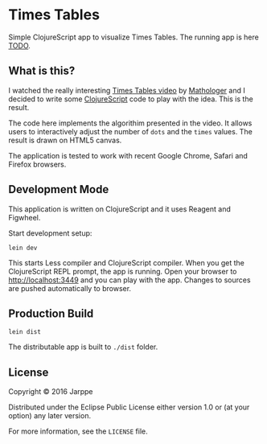 # Times Tables

Simple ClojureScript app to visualize Times Tables. The running app is here [TODO](http://todo). 

## What is this?

I watched the really interesting [Times Tables video](https://www.youtube.com/watch?v=qhbuKbxJsk8) 
by [Mathologer](https://www.youtube.com/channel/UC1_uAIS3r8Vu6JjXWvastJg) and I decided
to write some [ClojureScript](https://github.com/clojure/clojurescript) code to play with
the idea. This is the result.

The code here implements the algorithim presented in the video. It allows users to interactively
adjust the number of `dots` and the `times` values. The result is drawn on HTML5 canvas.

The application is tested to work with recent Google Chrome, Safari and Firefox browsers.

## Development Mode

This application is written on ClojureScript and it uses Reagent and Figwheel.

Start development setup:
 
```
lein dev
```

This starts Less compiler and ClojureScript compiler. When you get the ClojureScript REPL prompt,
the app is running. Open your browser to [http://localhost:3449](http://localhost:3449) and you 
can play with the app. Changes to sources are pushed automatically to browser.

## Production Build

```
lein dist
```

The distributable app is built to `./dist` folder.

## License

Copyright &copy; 2016 Jarppe

Distributed under the Eclipse Public License either version 1.0 or (at
your option) any later version.

For more information, see the `LICENSE` file.
